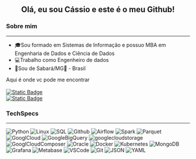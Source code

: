 <!--
**cluizdes/cluizdes** is a ✨ _special_ ✨ repository because its `README.md` (this file) appears on your GitHub profile.
-->
<h2 align="center"> Olá, eu sou Cássio e este é o meu Github!</h2>

### Sobre mim
---
- 🎓Sou formado em Sistemas de Informação e possuo MBA em Engenharia de Dados e Ciência de Dados
- 💻Trabalho como Engenheiro de dados
- 📍Sou de Sabará/MG🔺 - Brasil
<!-- Badges Shields - https://shields.io/badges -->
<p> Aqui é onde vc pode me encontrar
	<br>
	<br>
  <a href="https://www.linkedin.com/in/cassiolsouza">
    <img alt="Static Badge" src="https://img.shields.io/badge/-linkedin-LinkedIn?style=social&logo=linkedin&logoColor=blue&labelColor=white&color=white">
  </a>
	<br>
  <a href="https://linktr.ee/cassio_souza">
    <img alt="Static Badge" src="https://img.shields.io/badge/Linktree-Linktree?style=social&logo=linktree&logoColor=green">
  </a>
</p>

### TechSpecs
---
![Python](https://img.shields.io/badge/-Python-black?style=round-square&logo=python)
![Linux](https://img.shields.io/badge/-Linux-black?style=round-square&logo=linux)
![SQL](https://img.shields.io/badge/-MySql-black?style=round-square&logo=mysql&logoColor=blue)
![Github](https://img.shields.io/badge/-Github-black?style=round-square&logo=github)
![Airflow](https://img.shields.io/badge/-Airflow-black?style=round-square&logo=apacheairflow)
![Spark](https://img.shields.io/badge/-Spark-black?style=round-square&logo=apachespark)
![Parquet](https://img.shields.io/badge/-Parquet-black?style=round-square&logo=apacheparquet)
![GooglCloud](https://img.shields.io/badge/-GoogleCloud-black?style=round-square&logo=googlecloud)
![GoogleBigQuery](https://img.shields.io/badge/-GoogleBigQuery-black?style=round-square&logo=googlebigquery)
![googlecloudstorage](https://img.shields.io/badge/-GoogleCloudStorage-black?style=round-square&logo=googlecloudstorage)
![GooglCloudComposer](https://img.shields.io/badge/-GoogleCloudComposer-black?style=round-square&logo=googlecloudcomposer)
![Oracle](https://img.shields.io/badge/-Oracle-black?style=round-square&logo=oracle&logoColor=red)
![Docker](https://img.shields.io/badge/-Docker-black?style=round-square&logo=docker)
![Kubernetes](https://img.shields.io/badge/Kubernetes-black?style=round-square&logo=kubernetes)
![MongoDB](https://img.shields.io/badge/-MongoDB-black?style=round-square&logo=mongodb&logoColor=green)
![Grafana](https://img.shields.io/badge/-Grafana-black?style=round-square&logo=grafana)
![Metabase](https://img.shields.io/badge/-Metabase-black?style=round-square&logo=metabase)
![VSCode](https://img.shields.io/badge/-VSCode-black?style=round-square&logo=visualstudiocode&logoColor=blue)
![Git](https://img.shields.io/badge/-Git-black?style=round-square&logo=git)
![JSON](https://img.shields.io/badge/-JSON-black?style=round-square&logo=json)
![YAML](https://img.shields.io/badge/-YAML-black?style=round-square&logo=yaml&logoColor=purple)

<!--
Here are some ideas to get you started:

- 🔭 I’m currently working on ...
- 🌱 I’m currently learning ...
- 👯 I’m looking to collaborate on ...
- 🤔 I’m looking for help with ...
- 💬 Ask me about ...
- 📫 How to reach me: ...
- 😄 Pronouns: ...
- ⚡ Fun fact: ...
-->
